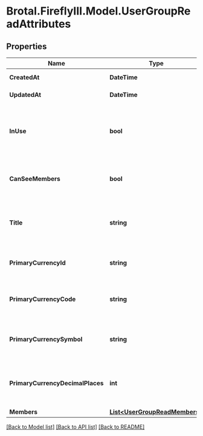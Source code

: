 # Brotal.FireflyIII.Model.UserGroupReadAttributes

## Properties

Name | Type | Description | Notes
------------ | ------------- | ------------- | -------------
**CreatedAt** | **DateTime** |  | [optional] [readonly] 
**UpdatedAt** | **DateTime** |  | [optional] [readonly] 
**InUse** | **bool** | Is this user group (&#39;financial administration&#39;) currently the active administration? | [optional] [readonly] 
**CanSeeMembers** | **bool** | Can the current user see the members of this user group? | [optional] [readonly] 
**Title** | **string** | Title of the user group. By default, it is the same as the user&#39;s email address. | [optional] 
**PrimaryCurrencyId** | **string** | Returns the primary currency ID of the user group. | [optional] [readonly] 
**PrimaryCurrencyCode** | **string** | Returns the primary currency code of the user group. | [optional] 
**PrimaryCurrencySymbol** | **string** | Returns the primary currency symbol of the user group. | [optional] [readonly] 
**PrimaryCurrencyDecimalPlaces** | **int** | Returns the primary currency decimal places of the user group. | [optional] [readonly] 
**Members** | [**List&lt;UserGroupReadMembers&gt;**](UserGroupReadMembers.md) |  | [optional] 

[[Back to Model list]](../../README.md#documentation-for-models) [[Back to API list]](../../README.md#documentation-for-api-endpoints) [[Back to README]](../../README.md)

